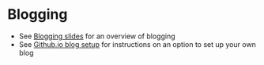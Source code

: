 # Blogging 

* See [Blogging slides](Blogging.pdf) for an overview of blogging
* See [Github.io blog setup](github_blog_steps.md) for instructions on an option to set up your own blog
